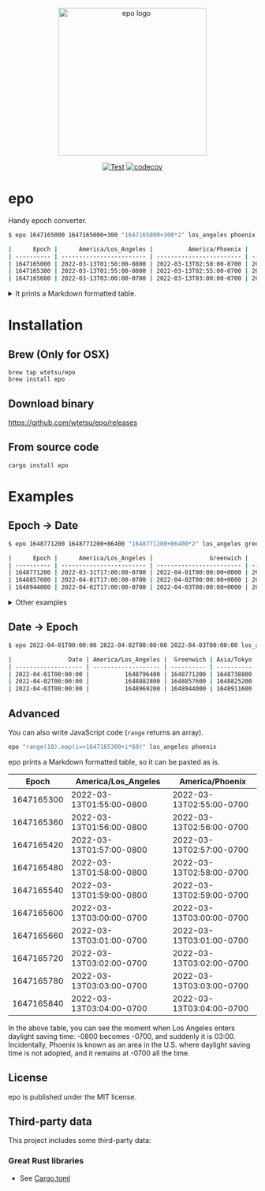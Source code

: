 <p align="center">
  <img width="300" src="https://user-images.githubusercontent.com/515948/183086971-d2b3f456-3c9e-4c83-8db0-cf28020cb591.png" alt="epo logo" />
</p>

<p align="center">
  <a href="https://github.com/wtetsu/epo/actions/workflows/test.yml"><img src="https://github.com/wtetsu/epo/actions/workflows/test.yml/badge.svg" alt="Test" /></a>
  <a href="https://codecov.io/gh/wtetsu/epo"><img src="https://codecov.io/gh/wtetsu/epo/branch/master/graph/badge.svg?token=26lMbyfI60" alt="codecov" /></a>
</p>

# epo

Handy epoch converter.

```bash
$ epo 1647165000 1647165000+300 "1647165000+300*2" los_angeles phoenix gmt

|      Epoch |      America/Los_Angeles |          America/Phoenix |                      GMT |
| ---------- | ------------------------ | ------------------------ | ------------------------ |
| 1647165000 | 2022-03-13T01:50:00-0800 | 2022-03-13T02:50:00-0700 | 2022-03-13T09:50:00+0000 |
| 1647165300 | 2022-03-13T01:55:00-0800 | 2022-03-13T02:55:00-0700 | 2022-03-13T09:55:00+0000 |
| 1647165600 | 2022-03-13T03:00:00-0700 | 2022-03-13T03:00:00-0700 | 2022-03-13T10:00:00+0000 |
```

<details>
<summary>It prints a Markdown formatted table.</summary>

|      Epoch |      America/Los_Angeles |          America/Phoenix |                      GMT |
| ---------- | ------------------------ | ------------------------ | ------------------------ |
| 1647165000 | 2022-03-13T01:50:00-0800 | 2022-03-13T02:50:00-0700 | 2022-03-13T09:50:00+0000 |
| 1647165300 | 2022-03-13T01:55:00-0800 | 2022-03-13T02:55:00-0700 | 2022-03-13T09:55:00+0000 |
| 1647165600 | 2022-03-13T03:00:00-0700 | 2022-03-13T03:00:00-0700 | 2022-03-13T10:00:00+0000 |
</details>

# Installation

## Brew (Only for OSX)

```
brew tap wtetsu/epo
brew install epo
```

## Download binary

https://github.com/wtetsu/epo/releases

## From source code

```
cargo install epo
```

# Examples

## Epoch -> Date

```bash
$ epo 1648771200 1648771200+86400 "1648771200+86400*2" los_angeles greenwich tokyo

|      Epoch |      America/Los_Angeles |                Greenwich |               Asia/Tokyo |
| ---------- | ------------------------ | ------------------------ | ------------------------ |
| 1648771200 | 2022-03-31T17:00:00-0700 | 2022-04-01T00:00:00+0000 | 2022-04-01T09:00:00+0900 |
| 1648857600 | 2022-04-01T17:00:00-0700 | 2022-04-02T00:00:00+0000 | 2022-04-02T09:00:00+0900 |
| 1648944000 | 2022-04-02T17:00:00-0700 | 2022-04-03T00:00:00+0000 | 2022-04-03T09:00:00+0900 |
```

<details>
  <summary>Other examples</summary>
  
```bash
$ epo 0

| Epoch | +0900                    |
| ----- | ------------------------ |
| 0     | 1970-01-01T09:00:00+0900 |

````

```bash
$ epo 0 +9 +1 -5

| Epoch |                    +0900 |                    +0100 |                    -0500 |
| ----- | ------------------------ | ------------------------ | ------------------------
|     0 | 1970-01-01T09:00:00+0900 | 1970-01-01T01:00:00+0100 | 1969-12-31T19:00:00-0500 |
````

```bash
$ epo 0 tokyo london new_york

| Epoch |               Asia/Tokyo |            Europe/London |         America/New_York |
| ----- | ------------------------ | ------------------------ | ------------------------
|     0 | 1970-01-01T09:00:00+0900 | 1970-01-01T01:00:00+0100 | 1969-12-31T19:00:00-0500 |
```

You can write JavaScript code.

```bash
$ epo 1651313524 1651313524+86400 1651313524-86400 london

|      Epoch |            Europe/London |
| ---------- | ------------------------
| 1651313524 | 2022-04-30T11:12:04+0100 |
| 1651399924 | 2022-05-01T11:12:04+0100 |
| 1651227124 | 2022-04-29T11:12:04+0100 |
```

```bash
$ epo "[now, now+86400, now+86400*2]" Monaco London Tokyo

|      Epoch |            Europe/Monaco |            Europe/London |               Asia/Tokyo |
| ---------- | ------------------------ | ------------------------ | ------------------------
| 1651313675 | 2022-04-30T12:14:35+0200 | 2022-04-30T11:14:35+0100 | 2022-04-30T19:14:35+0900 |
| 1651400075 | 2022-05-01T12:14:35+0200 | 2022-05-01T11:14:35+0100 | 2022-05-01T19:14:35+0900 |
| 1651486475 | 2022-05-02T12:14:35+0200 | 2022-05-02T11:14:35+0100 | 2022-05-02T19:14:35+0900 |
```

```bash
$ epo "range(100).map(a=>now+86400*a)" Monaco London Tokyo
|      Epoch |            Europe/Monaco |            Europe/London |               Asia/Tokyo |
| ---------- | ------------------------ | ------------------------ | ------------------------
| 1651313711 | 2022-04-30T12:15:11+0200 | 2022-04-30T11:15:11+0100 | 2022-04-30T19:15:11+0900 |
| 1651400111 | 2022-05-01T12:15:11+0200 | 2022-05-01T11:15:11+0100 | 2022-05-01T19:15:11+0900 |
...
| 1659780911 | 2022-08-06T12:15:11+0200 | 2022-08-06T11:15:11+0100 | 2022-08-06T19:15:11+0900 |
| 1659867311 | 2022-08-07T12:15:11+0200 | 2022-08-07T11:15:11+0100 | 2022-08-07T19:15:11+0900 |
```

</details>

## Date -> Epoch

```bash
$ epo 2022-04-01T00:00:00 2022-04-02T00:00:00 2022-04-03T00:00:00 los_angeles greenwich tokyo

|                Date | America/Los_Angeles |  Greenwich | Asia/Tokyo |
| ------------------- | ------------------- | ---------- | ---------- |
| 2022-04-01T00:00:00 |          1648796400 | 1648771200 | 1648738800 |
| 2022-04-02T00:00:00 |          1648882800 | 1648857600 | 1648825200 |
| 2022-04-03T00:00:00 |          1648969200 | 1648944000 | 1648911600 |
```

## Advanced

You can also write JavaScript code (`range` returns an array).

```javascript
epo "range(10).map(i=>1647165300+i*60)" los_angeles phoenix
```

epo prints a Markdown formatted table, so it can be pasted as is.

|      Epoch |      America/Los_Angeles |          America/Phoenix |
| ---------- | ------------------------ | ------------------------ |
| 1647165300 | 2022-03-13T01:55:00-0800 | 2022-03-13T02:55:00-0700 |
| 1647165360 | 2022-03-13T01:56:00-0800 | 2022-03-13T02:56:00-0700 |
| 1647165420 | 2022-03-13T01:57:00-0800 | 2022-03-13T02:57:00-0700 |
| 1647165480 | 2022-03-13T01:58:00-0800 | 2022-03-13T02:58:00-0700 |
| 1647165540 | 2022-03-13T01:59:00-0800 | 2022-03-13T02:59:00-0700 |
| 1647165600 | 2022-03-13T03:00:00-0700 | 2022-03-13T03:00:00-0700 |
| 1647165660 | 2022-03-13T03:01:00-0700 | 2022-03-13T03:01:00-0700 |
| 1647165720 | 2022-03-13T03:02:00-0700 | 2022-03-13T03:02:00-0700 |
| 1647165780 | 2022-03-13T03:03:00-0700 | 2022-03-13T03:03:00-0700 |
| 1647165840 | 2022-03-13T03:04:00-0700 | 2022-03-13T03:04:00-0700 |


In the above table, you can see the moment when Los Angeles enters daylight saving time: -0800 becomes -0700, and suddenly it is 03:00. Incidentally, Phoenix is known as an area in the U.S. where daylight saving time is not adopted, and it remains at -0700 all the time.


## License

epo is published under the MIT license.

## Third-party data

This project includes some third-party data:

### Great Rust libraries

- See [Cargo.toml](./Cargo.toml)
